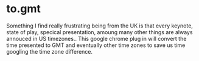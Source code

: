 # to.gmt

Something I find really frustrating being from the UK is that every keynote, state of play, specical presentation, amoung many other things are always annouced in US timezones..
This google chrome plug in will convert the time presented to GMT and eventually other time zones to save us time googling the time zone difference.
